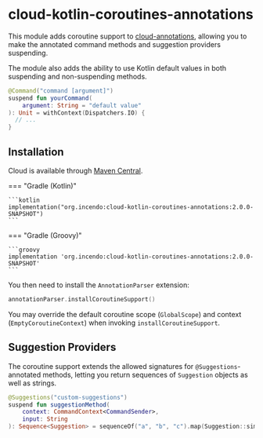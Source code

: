 # cloud-kotlin-coroutines-annotations

This module adds coroutine support to [cloud-annotations](../annotations/index.md), allowing you to make
the annotated command methods and suggestion providers suspending.

The module also adds the ability to use Kotlin default values in both suspending and non-suspending methods.

```kotlin title="Example of a suspending command method"
@Command("command [argument]")
suspend fun yourCommand(
    argument: String = "default value"
): Unit = withContext(Dispatchers.IO) {
  // ...
}
```

## Installation

Cloud is available through [Maven Central](https://central.sonatype.com/artifact/org.incendo/cloud-kotlin-coroutines-annotations).

<!-- prettier-ignore -->
=== "Gradle (Kotlin)"

    ```kotlin
    implementation("org.incendo:cloud-kotlin-coroutines-annotations:2.0.0-SNAPSHOT")
    ```

=== "Gradle (Groovy)"

    ```groovy
    implementation 'org.incendo:cloud-kotlin-coroutines-annotations:2.0.0-SNAPSHOT'
    ```

You then need to install the `AnnotationParser` extension:

```kotlin
annotationParser.installCoroutineSupport()
```

You may override the default coroutine scope (`GlobalScope`) and context (`EmptyCoroutineContext`)
when invoking `installCoroutineSupport`.

## Suggestion Providers

The coroutine support extends the allowed signatures for `@Suggestions`-annotated methods, letting you return
sequences of `Suggestion` objects as well as strings.

```kotlin title="Example of a suspending suggestion provider"
@Suggestions("custom-suggestions")
suspend fun suggestionMethod(
    context: CommandContext<CommandSender>,
    input: String
): Sequence<Suggestion> = sequenceOf("a", "b", "c").map(Suggestion::simple)
```
